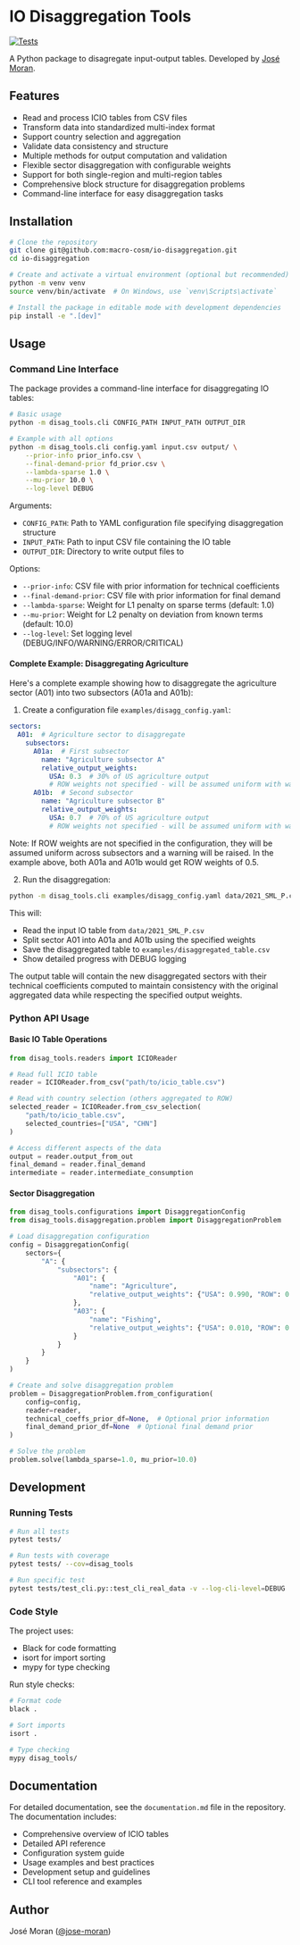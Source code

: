 # IO Disaggregation Tools

[![Tests](https://github.com/macro-cosm/io-disaggregation/actions/workflows/test.yml/badge.svg?branch=main)](https://github.com/macro-cosm/io-disaggregation/actions/workflows/test.yml)

A Python package to disagregate input-output tables. Developed by [José Moran](https://github.com/jose-moran).

## Features

- Read and process ICIO tables from CSV files
- Transform data into standardized multi-index format
- Support country selection and aggregation
- Validate data consistency and structure
- Multiple methods for output computation and validation
- Flexible sector disaggregation with configurable weights
- Support for both single-region and multi-region tables
- Comprehensive block structure for disaggregation problems
- Command-line interface for easy disaggregation tasks

## Installation

```bash
# Clone the repository
git clone git@github.com:macro-cosm/io-disaggregation.git
cd io-disaggregation

# Create and activate a virtual environment (optional but recommended)
python -m venv venv
source venv/bin/activate  # On Windows, use `venv\Scripts\activate`

# Install the package in editable mode with development dependencies
pip install -e ".[dev]"
```

## Usage

### Command Line Interface

The package provides a command-line interface for disaggregating IO tables:

```bash
# Basic usage
python -m disag_tools.cli CONFIG_PATH INPUT_PATH OUTPUT_DIR

# Example with all options
python -m disag_tools.cli config.yaml input.csv output/ \
    --prior-info prior_info.csv \
    --final-demand-prior fd_prior.csv \
    --lambda-sparse 1.0 \
    --mu-prior 10.0 \
    --log-level DEBUG
```

Arguments:

- `CONFIG_PATH`: Path to YAML configuration file specifying disaggregation structure
- `INPUT_PATH`: Path to input CSV file containing the IO table
- `OUTPUT_DIR`: Directory to write output files to

Options:

- `--prior-info`: CSV file with prior information for technical coefficients
- `--final-demand-prior`: CSV file with prior information for final demand
- `--lambda-sparse`: Weight for L1 penalty on sparse terms (default: 1.0)
- `--mu-prior`: Weight for L2 penalty on deviation from known terms (default: 10.0)
- `--log-level`: Set logging level (DEBUG/INFO/WARNING/ERROR/CRITICAL)

#### Complete Example: Disaggregating Agriculture

Here's a complete example showing how to disaggregate the agriculture sector (A01) into two subsectors (A01a and A01b):

1. Create a configuration file `examples/disagg_config.yaml`:

```yaml
sectors:
  A01:  # Agriculture sector to disaggregate
    subsectors:
      A01a:  # First subsector
        name: "Agriculture subsector A"
        relative_output_weights:
          USA: 0.3  # 30% of US agriculture output
          # ROW weights not specified - will be assumed uniform with warning
      A01b:  # Second subsector
        name: "Agriculture subsector B"
        relative_output_weights:
          USA: 0.7  # 70% of US agriculture output
          # ROW weights not specified - will be assumed uniform with warning
```

Note: If ROW weights are not specified in the configuration, they will be assumed uniform across subsectors and a warning will be raised. In the example above, both A01a and A01b would get ROW weights of 0.5.

2. Run the disaggregation:

```bash
python -m disag_tools.cli examples/disagg_config.yaml data/2021_SML_P.csv examples/ --log-level DEBUG
```

This will:

- Read the input IO table from `data/2021_SML_P.csv`
- Split sector A01 into A01a and A01b using the specified weights
- Save the disaggregated table to `examples/disaggregated_table.csv`
- Show detailed progress with DEBUG logging

The output table will contain the new disaggregated sectors with their technical coefficients computed to maintain consistency with the original aggregated data while respecting the specified output weights.

### Python API Usage

#### Basic IO Table Operations

```python
from disag_tools.readers import ICIOReader

# Read full ICIO table
reader = ICIOReader.from_csv("path/to/icio_table.csv")

# Read with country selection (others aggregated to ROW)
selected_reader = ICIOReader.from_csv_selection(
    "path/to/icio_table.csv",
    selected_countries=["USA", "CHN"]
)

# Access different aspects of the data
output = reader.output_from_out
final_demand = reader.final_demand
intermediate = reader.intermediate_consumption
```

#### Sector Disaggregation

```python
from disag_tools.configurations import DisaggregationConfig
from disag_tools.disaggregation.problem import DisaggregationProblem

# Load disaggregation configuration
config = DisaggregationConfig(
    sectors={
        "A": {
            "subsectors": {
                "A01": {
                    "name": "Agriculture",
                    "relative_output_weights": {"USA": 0.990, "ROW": 0.915}
                },
                "A03": {
                    "name": "Fishing",
                    "relative_output_weights": {"USA": 0.010, "ROW": 0.085}
                }
            }
        }
    }
)

# Create and solve disaggregation problem
problem = DisaggregationProblem.from_configuration(
    config=config,
    reader=reader,
    technical_coeffs_prior_df=None,  # Optional prior information
    final_demand_prior_df=None  # Optional final demand prior
)

# Solve the problem
problem.solve(lambda_sparse=1.0, mu_prior=10.0)
```

## Development

### Running Tests

```bash
# Run all tests
pytest tests/

# Run tests with coverage
pytest tests/ --cov=disag_tools

# Run specific test
pytest tests/test_cli.py::test_cli_real_data -v --log-cli-level=DEBUG
```

### Code Style

The project uses:

- Black for code formatting
- isort for import sorting
- mypy for type checking

Run style checks:

```bash
# Format code
black .

# Sort imports
isort .

# Type checking
mypy disag_tools/
```

## Documentation

For detailed documentation, see the `documentation.md` file in the repository. The documentation includes:

- Comprehensive overview of ICIO tables
- Detailed API reference
- Configuration system guide
- Usage examples and best practices
- Development setup and guidelines
- CLI tool reference and examples

## Author

José Moran ([@jose-moran](https://github.com/jose-moran)) 